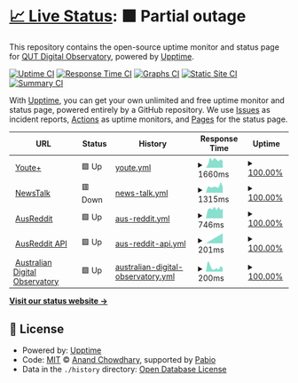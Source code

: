 # [📈 Live Status](https://QUT-Digital-Observatory.github.io/test): <!--live status--> **🟧 Partial outage**

This repository contains the open-source uptime monitor and status page for [QUT Digital Observatory](https://www.qut.edu.au/digital-observatory), powered by [Upptime](https://github.com/upptime/upptime).

[![Uptime CI](https://github.com/QUT-Digital-Observatory/test/workflows/Uptime%20CI/badge.svg)](https://github.com/QUT-Digital-Observatory/test/actions?query=workflow%3A%22Uptime+CI%22)
[![Response Time CI](https://github.com/QUT-Digital-Observatory/test/workflows/Response%20Time%20CI/badge.svg)](https://github.com/QUT-Digital-Observatory/test/actions?query=workflow%3A%22Response+Time+CI%22)
[![Graphs CI](https://github.com/QUT-Digital-Observatory/test/workflows/Graphs%20CI/badge.svg)](https://github.com/QUT-Digital-Observatory/test/actions?query=workflow%3A%22Graphs+CI%22)
[![Static Site CI](https://github.com/QUT-Digital-Observatory/test/workflows/Static%20Site%20CI/badge.svg)](https://github.com/QUT-Digital-Observatory/test/actions?query=workflow%3A%22Static+Site+CI%22)
[![Summary CI](https://github.com/QUT-Digital-Observatory/test/workflows/Summary%20CI/badge.svg)](https://github.com/QUT-Digital-Observatory/test/actions?query=workflow%3A%22Summary+CI%22)

With [Upptime](https://upptime.js.org), you can get your own unlimited and free uptime monitor and status page, powered entirely by a GitHub repository. We use [Issues](https://github.com/QUT-Digital-Observatory/test/issues) as incident reports, [Actions](https://github.com/QUT-Digital-Observatory/test/actions) as uptime monitors, and [Pages](https://QUT-Digital-Observatory.github.io/test) for the status page.

<!--start: status pages-->
<!-- This summary is generated by Upptime (https://github.com/upptime/upptime) -->
<!-- Do not edit this manually, your changes will be overwritten -->
<!-- prettier-ignore -->
| URL | Status | History | Response Time | Uptime |
| --- | ------ | ------- | ------------- | ------ |
| <img alt="" src="https://icons.duckduckgo.com/ip3/youteplus.digitalobservatory.net.au.ico" height="13"> [Youte+](https://youteplus.digitalobservatory.net.au/) | 🟩 Up | [youte.yml](https://github.com/QUT-Digital-Observatory/monitoring/commits/HEAD/history/youte.yml) | <details><summary><img alt="Response time graph" src="./graphs/youte/response-time-week.png" height="20"> 1660ms</summary><br><a href="https://QUT-Digital-Observatory.github.io/monitoring/history/youte"><img alt="Response time 757" src="https://img.shields.io/endpoint?url=https%3A%2F%2Fraw.githubusercontent.com%2FQUT-Digital-Observatory%2Fmonitoring%2FHEAD%2Fapi%2Fyoute%2Fresponse-time.json"></a><br><a href="https://QUT-Digital-Observatory.github.io/monitoring/history/youte"><img alt="24-hour response time 1222" src="https://img.shields.io/endpoint?url=https%3A%2F%2Fraw.githubusercontent.com%2FQUT-Digital-Observatory%2Fmonitoring%2FHEAD%2Fapi%2Fyoute%2Fresponse-time-day.json"></a><br><a href="https://QUT-Digital-Observatory.github.io/monitoring/history/youte"><img alt="7-day response time 1660" src="https://img.shields.io/endpoint?url=https%3A%2F%2Fraw.githubusercontent.com%2FQUT-Digital-Observatory%2Fmonitoring%2FHEAD%2Fapi%2Fyoute%2Fresponse-time-week.json"></a><br><a href="https://QUT-Digital-Observatory.github.io/monitoring/history/youte"><img alt="30-day response time 1281" src="https://img.shields.io/endpoint?url=https%3A%2F%2Fraw.githubusercontent.com%2FQUT-Digital-Observatory%2Fmonitoring%2FHEAD%2Fapi%2Fyoute%2Fresponse-time-month.json"></a><br><a href="https://QUT-Digital-Observatory.github.io/monitoring/history/youte"><img alt="1-year response time 809" src="https://img.shields.io/endpoint?url=https%3A%2F%2Fraw.githubusercontent.com%2FQUT-Digital-Observatory%2Fmonitoring%2FHEAD%2Fapi%2Fyoute%2Fresponse-time-year.json"></a></details> | <details><summary><a href="https://QUT-Digital-Observatory.github.io/monitoring/history/youte">100.00%</a></summary><a href="https://QUT-Digital-Observatory.github.io/monitoring/history/youte"><img alt="All-time uptime 99.29%" src="https://img.shields.io/endpoint?url=https%3A%2F%2Fraw.githubusercontent.com%2FQUT-Digital-Observatory%2Fmonitoring%2FHEAD%2Fapi%2Fyoute%2Fuptime.json"></a><br><a href="https://QUT-Digital-Observatory.github.io/monitoring/history/youte"><img alt="24-hour uptime 100.00%" src="https://img.shields.io/endpoint?url=https%3A%2F%2Fraw.githubusercontent.com%2FQUT-Digital-Observatory%2Fmonitoring%2FHEAD%2Fapi%2Fyoute%2Fuptime-day.json"></a><br><a href="https://QUT-Digital-Observatory.github.io/monitoring/history/youte"><img alt="7-day uptime 100.00%" src="https://img.shields.io/endpoint?url=https%3A%2F%2Fraw.githubusercontent.com%2FQUT-Digital-Observatory%2Fmonitoring%2FHEAD%2Fapi%2Fyoute%2Fuptime-week.json"></a><br><a href="https://QUT-Digital-Observatory.github.io/monitoring/history/youte"><img alt="30-day uptime 100.00%" src="https://img.shields.io/endpoint?url=https%3A%2F%2Fraw.githubusercontent.com%2FQUT-Digital-Observatory%2Fmonitoring%2FHEAD%2Fapi%2Fyoute%2Fuptime-month.json"></a><br><a href="https://QUT-Digital-Observatory.github.io/monitoring/history/youte"><img alt="1-year uptime 99.26%" src="https://img.shields.io/endpoint?url=https%3A%2F%2Fraw.githubusercontent.com%2FQUT-Digital-Observatory%2Fmonitoring%2FHEAD%2Fapi%2Fyoute%2Fuptime-year.json"></a></details>
| <img alt="" src="https://icons.duckduckgo.com/ip3/newstalk.digitalobservatory.net.au.ico" height="13"> [NewsTalk](https://newstalk.digitalobservatory.net.au/) | 🟥 Down | [news-talk.yml](https://github.com/QUT-Digital-Observatory/monitoring/commits/HEAD/history/news-talk.yml) | <details><summary><img alt="Response time graph" src="./graphs/news-talk/response-time-week.png" height="20"> 1315ms</summary><br><a href="https://QUT-Digital-Observatory.github.io/monitoring/history/news-talk"><img alt="Response time 1121" src="https://img.shields.io/endpoint?url=https%3A%2F%2Fraw.githubusercontent.com%2FQUT-Digital-Observatory%2Fmonitoring%2FHEAD%2Fapi%2Fnews-talk%2Fresponse-time.json"></a><br><a href="https://QUT-Digital-Observatory.github.io/monitoring/history/news-talk"><img alt="24-hour response time 1104" src="https://img.shields.io/endpoint?url=https%3A%2F%2Fraw.githubusercontent.com%2FQUT-Digital-Observatory%2Fmonitoring%2FHEAD%2Fapi%2Fnews-talk%2Fresponse-time-day.json"></a><br><a href="https://QUT-Digital-Observatory.github.io/monitoring/history/news-talk"><img alt="7-day response time 1315" src="https://img.shields.io/endpoint?url=https%3A%2F%2Fraw.githubusercontent.com%2FQUT-Digital-Observatory%2Fmonitoring%2FHEAD%2Fapi%2Fnews-talk%2Fresponse-time-week.json"></a><br><a href="https://QUT-Digital-Observatory.github.io/monitoring/history/news-talk"><img alt="30-day response time 1163" src="https://img.shields.io/endpoint?url=https%3A%2F%2Fraw.githubusercontent.com%2FQUT-Digital-Observatory%2Fmonitoring%2FHEAD%2Fapi%2Fnews-talk%2Fresponse-time-month.json"></a><br><a href="https://QUT-Digital-Observatory.github.io/monitoring/history/news-talk"><img alt="1-year response time 1118" src="https://img.shields.io/endpoint?url=https%3A%2F%2Fraw.githubusercontent.com%2FQUT-Digital-Observatory%2Fmonitoring%2FHEAD%2Fapi%2Fnews-talk%2Fresponse-time-year.json"></a></details> | <details><summary><a href="https://QUT-Digital-Observatory.github.io/monitoring/history/news-talk">100.00%</a></summary><a href="https://QUT-Digital-Observatory.github.io/monitoring/history/news-talk"><img alt="All-time uptime 99.96%" src="https://img.shields.io/endpoint?url=https%3A%2F%2Fraw.githubusercontent.com%2FQUT-Digital-Observatory%2Fmonitoring%2FHEAD%2Fapi%2Fnews-talk%2Fuptime.json"></a><br><a href="https://QUT-Digital-Observatory.github.io/monitoring/history/news-talk"><img alt="24-hour uptime 99.99%" src="https://img.shields.io/endpoint?url=https%3A%2F%2Fraw.githubusercontent.com%2FQUT-Digital-Observatory%2Fmonitoring%2FHEAD%2Fapi%2Fnews-talk%2Fuptime-day.json"></a><br><a href="https://QUT-Digital-Observatory.github.io/monitoring/history/news-talk"><img alt="7-day uptime 100.00%" src="https://img.shields.io/endpoint?url=https%3A%2F%2Fraw.githubusercontent.com%2FQUT-Digital-Observatory%2Fmonitoring%2FHEAD%2Fapi%2Fnews-talk%2Fuptime-week.json"></a><br><a href="https://QUT-Digital-Observatory.github.io/monitoring/history/news-talk"><img alt="30-day uptime 100.00%" src="https://img.shields.io/endpoint?url=https%3A%2F%2Fraw.githubusercontent.com%2FQUT-Digital-Observatory%2Fmonitoring%2FHEAD%2Fapi%2Fnews-talk%2Fuptime-month.json"></a><br><a href="https://QUT-Digital-Observatory.github.io/monitoring/history/news-talk"><img alt="1-year uptime 100.00%" src="https://img.shields.io/endpoint?url=https%3A%2F%2Fraw.githubusercontent.com%2FQUT-Digital-Observatory%2Fmonitoring%2FHEAD%2Fapi%2Fnews-talk%2Fuptime-year.json"></a></details>
| <img alt="" src="https://icons.duckduckgo.com/ip3/ausreddit.digitalobservatory.net.au.ico" height="13"> [AusReddit](https://ausreddit.digitalobservatory.net.au/) | 🟩 Up | [aus-reddit.yml](https://github.com/QUT-Digital-Observatory/monitoring/commits/HEAD/history/aus-reddit.yml) | <details><summary><img alt="Response time graph" src="./graphs/aus-reddit/response-time-week.png" height="20"> 746ms</summary><br><a href="https://QUT-Digital-Observatory.github.io/monitoring/history/aus-reddit"><img alt="Response time 810" src="https://img.shields.io/endpoint?url=https%3A%2F%2Fraw.githubusercontent.com%2FQUT-Digital-Observatory%2Fmonitoring%2FHEAD%2Fapi%2Faus-reddit%2Fresponse-time.json"></a><br><a href="https://QUT-Digital-Observatory.github.io/monitoring/history/aus-reddit"><img alt="24-hour response time 677" src="https://img.shields.io/endpoint?url=https%3A%2F%2Fraw.githubusercontent.com%2FQUT-Digital-Observatory%2Fmonitoring%2FHEAD%2Fapi%2Faus-reddit%2Fresponse-time-day.json"></a><br><a href="https://QUT-Digital-Observatory.github.io/monitoring/history/aus-reddit"><img alt="7-day response time 746" src="https://img.shields.io/endpoint?url=https%3A%2F%2Fraw.githubusercontent.com%2FQUT-Digital-Observatory%2Fmonitoring%2FHEAD%2Fapi%2Faus-reddit%2Fresponse-time-week.json"></a><br><a href="https://QUT-Digital-Observatory.github.io/monitoring/history/aus-reddit"><img alt="30-day response time 810" src="https://img.shields.io/endpoint?url=https%3A%2F%2Fraw.githubusercontent.com%2FQUT-Digital-Observatory%2Fmonitoring%2FHEAD%2Fapi%2Faus-reddit%2Fresponse-time-month.json"></a><br><a href="https://QUT-Digital-Observatory.github.io/monitoring/history/aus-reddit"><img alt="1-year response time 810" src="https://img.shields.io/endpoint?url=https%3A%2F%2Fraw.githubusercontent.com%2FQUT-Digital-Observatory%2Fmonitoring%2FHEAD%2Fapi%2Faus-reddit%2Fresponse-time-year.json"></a></details> | <details><summary><a href="https://QUT-Digital-Observatory.github.io/monitoring/history/aus-reddit">100.00%</a></summary><a href="https://QUT-Digital-Observatory.github.io/monitoring/history/aus-reddit"><img alt="All-time uptime 100.00%" src="https://img.shields.io/endpoint?url=https%3A%2F%2Fraw.githubusercontent.com%2FQUT-Digital-Observatory%2Fmonitoring%2FHEAD%2Fapi%2Faus-reddit%2Fuptime.json"></a><br><a href="https://QUT-Digital-Observatory.github.io/monitoring/history/aus-reddit"><img alt="24-hour uptime 100.00%" src="https://img.shields.io/endpoint?url=https%3A%2F%2Fraw.githubusercontent.com%2FQUT-Digital-Observatory%2Fmonitoring%2FHEAD%2Fapi%2Faus-reddit%2Fuptime-day.json"></a><br><a href="https://QUT-Digital-Observatory.github.io/monitoring/history/aus-reddit"><img alt="7-day uptime 100.00%" src="https://img.shields.io/endpoint?url=https%3A%2F%2Fraw.githubusercontent.com%2FQUT-Digital-Observatory%2Fmonitoring%2FHEAD%2Fapi%2Faus-reddit%2Fuptime-week.json"></a><br><a href="https://QUT-Digital-Observatory.github.io/monitoring/history/aus-reddit"><img alt="30-day uptime 100.00%" src="https://img.shields.io/endpoint?url=https%3A%2F%2Fraw.githubusercontent.com%2FQUT-Digital-Observatory%2Fmonitoring%2FHEAD%2Fapi%2Faus-reddit%2Fuptime-month.json"></a><br><a href="https://QUT-Digital-Observatory.github.io/monitoring/history/aus-reddit"><img alt="1-year uptime 100.00%" src="https://img.shields.io/endpoint?url=https%3A%2F%2Fraw.githubusercontent.com%2FQUT-Digital-Observatory%2Fmonitoring%2FHEAD%2Fapi%2Faus-reddit%2Fuptime-year.json"></a></details>
| <img alt="" src="https://icons.duckduckgo.com/ip3/ausreddit.digitalobservatory.net.au.ico" height="13"> [AusReddit API](https://ausreddit.digitalobservatory.net.au/api/v1/health/) | 🟩 Up | [aus-reddit-api.yml](https://github.com/QUT-Digital-Observatory/monitoring/commits/HEAD/history/aus-reddit-api.yml) | <details><summary><img alt="Response time graph" src="./graphs/aus-reddit-api/response-time-week.png" height="20"> 201ms</summary><br><a href="https://QUT-Digital-Observatory.github.io/monitoring/history/aus-reddit-api"><img alt="Response time 201" src="https://img.shields.io/endpoint?url=https%3A%2F%2Fraw.githubusercontent.com%2FQUT-Digital-Observatory%2Fmonitoring%2FHEAD%2Fapi%2Faus-reddit-api%2Fresponse-time.json"></a><br><a href="https://QUT-Digital-Observatory.github.io/monitoring/history/aus-reddit-api"><img alt="24-hour response time 201" src="https://img.shields.io/endpoint?url=https%3A%2F%2Fraw.githubusercontent.com%2FQUT-Digital-Observatory%2Fmonitoring%2FHEAD%2Fapi%2Faus-reddit-api%2Fresponse-time-day.json"></a><br><a href="https://QUT-Digital-Observatory.github.io/monitoring/history/aus-reddit-api"><img alt="7-day response time 201" src="https://img.shields.io/endpoint?url=https%3A%2F%2Fraw.githubusercontent.com%2FQUT-Digital-Observatory%2Fmonitoring%2FHEAD%2Fapi%2Faus-reddit-api%2Fresponse-time-week.json"></a><br><a href="https://QUT-Digital-Observatory.github.io/monitoring/history/aus-reddit-api"><img alt="30-day response time 201" src="https://img.shields.io/endpoint?url=https%3A%2F%2Fraw.githubusercontent.com%2FQUT-Digital-Observatory%2Fmonitoring%2FHEAD%2Fapi%2Faus-reddit-api%2Fresponse-time-month.json"></a><br><a href="https://QUT-Digital-Observatory.github.io/monitoring/history/aus-reddit-api"><img alt="1-year response time 201" src="https://img.shields.io/endpoint?url=https%3A%2F%2Fraw.githubusercontent.com%2FQUT-Digital-Observatory%2Fmonitoring%2FHEAD%2Fapi%2Faus-reddit-api%2Fresponse-time-year.json"></a></details> | <details><summary><a href="https://QUT-Digital-Observatory.github.io/monitoring/history/aus-reddit-api">100.00%</a></summary><a href="https://QUT-Digital-Observatory.github.io/monitoring/history/aus-reddit-api"><img alt="All-time uptime 100.00%" src="https://img.shields.io/endpoint?url=https%3A%2F%2Fraw.githubusercontent.com%2FQUT-Digital-Observatory%2Fmonitoring%2FHEAD%2Fapi%2Faus-reddit-api%2Fuptime.json"></a><br><a href="https://QUT-Digital-Observatory.github.io/monitoring/history/aus-reddit-api"><img alt="24-hour uptime 100.00%" src="https://img.shields.io/endpoint?url=https%3A%2F%2Fraw.githubusercontent.com%2FQUT-Digital-Observatory%2Fmonitoring%2FHEAD%2Fapi%2Faus-reddit-api%2Fuptime-day.json"></a><br><a href="https://QUT-Digital-Observatory.github.io/monitoring/history/aus-reddit-api"><img alt="7-day uptime 100.00%" src="https://img.shields.io/endpoint?url=https%3A%2F%2Fraw.githubusercontent.com%2FQUT-Digital-Observatory%2Fmonitoring%2FHEAD%2Fapi%2Faus-reddit-api%2Fuptime-week.json"></a><br><a href="https://QUT-Digital-Observatory.github.io/monitoring/history/aus-reddit-api"><img alt="30-day uptime 100.00%" src="https://img.shields.io/endpoint?url=https%3A%2F%2Fraw.githubusercontent.com%2FQUT-Digital-Observatory%2Fmonitoring%2FHEAD%2Fapi%2Faus-reddit-api%2Fuptime-month.json"></a><br><a href="https://QUT-Digital-Observatory.github.io/monitoring/history/aus-reddit-api"><img alt="1-year uptime 100.00%" src="https://img.shields.io/endpoint?url=https%3A%2F%2Fraw.githubusercontent.com%2FQUT-Digital-Observatory%2Fmonitoring%2FHEAD%2Fapi%2Faus-reddit-api%2Fuptime-year.json"></a></details>
| <img alt="" src="https://icons.duckduckgo.com/ip3/www.digitalobservatory.net.au.ico" height="13"> [Australian Digital Observatory](https://www.digitalobservatory.net.au/) | 🟩 Up | [australian-digital-observatory.yml](https://github.com/QUT-Digital-Observatory/monitoring/commits/HEAD/history/australian-digital-observatory.yml) | <details><summary><img alt="Response time graph" src="./graphs/australian-digital-observatory/response-time-week.png" height="20"> 200ms</summary><br><a href="https://QUT-Digital-Observatory.github.io/monitoring/history/australian-digital-observatory"><img alt="Response time 161" src="https://img.shields.io/endpoint?url=https%3A%2F%2Fraw.githubusercontent.com%2FQUT-Digital-Observatory%2Fmonitoring%2FHEAD%2Fapi%2Faustralian-digital-observatory%2Fresponse-time.json"></a><br><a href="https://QUT-Digital-Observatory.github.io/monitoring/history/australian-digital-observatory"><img alt="24-hour response time 268" src="https://img.shields.io/endpoint?url=https%3A%2F%2Fraw.githubusercontent.com%2FQUT-Digital-Observatory%2Fmonitoring%2FHEAD%2Fapi%2Faustralian-digital-observatory%2Fresponse-time-day.json"></a><br><a href="https://QUT-Digital-Observatory.github.io/monitoring/history/australian-digital-observatory"><img alt="7-day response time 200" src="https://img.shields.io/endpoint?url=https%3A%2F%2Fraw.githubusercontent.com%2FQUT-Digital-Observatory%2Fmonitoring%2FHEAD%2Fapi%2Faustralian-digital-observatory%2Fresponse-time-week.json"></a><br><a href="https://QUT-Digital-Observatory.github.io/monitoring/history/australian-digital-observatory"><img alt="30-day response time 184" src="https://img.shields.io/endpoint?url=https%3A%2F%2Fraw.githubusercontent.com%2FQUT-Digital-Observatory%2Fmonitoring%2FHEAD%2Fapi%2Faustralian-digital-observatory%2Fresponse-time-month.json"></a><br><a href="https://QUT-Digital-Observatory.github.io/monitoring/history/australian-digital-observatory"><img alt="1-year response time 151" src="https://img.shields.io/endpoint?url=https%3A%2F%2Fraw.githubusercontent.com%2FQUT-Digital-Observatory%2Fmonitoring%2FHEAD%2Fapi%2Faustralian-digital-observatory%2Fresponse-time-year.json"></a></details> | <details><summary><a href="https://QUT-Digital-Observatory.github.io/monitoring/history/australian-digital-observatory">100.00%</a></summary><a href="https://QUT-Digital-Observatory.github.io/monitoring/history/australian-digital-observatory"><img alt="All-time uptime 100.00%" src="https://img.shields.io/endpoint?url=https%3A%2F%2Fraw.githubusercontent.com%2FQUT-Digital-Observatory%2Fmonitoring%2FHEAD%2Fapi%2Faustralian-digital-observatory%2Fuptime.json"></a><br><a href="https://QUT-Digital-Observatory.github.io/monitoring/history/australian-digital-observatory"><img alt="24-hour uptime 100.00%" src="https://img.shields.io/endpoint?url=https%3A%2F%2Fraw.githubusercontent.com%2FQUT-Digital-Observatory%2Fmonitoring%2FHEAD%2Fapi%2Faustralian-digital-observatory%2Fuptime-day.json"></a><br><a href="https://QUT-Digital-Observatory.github.io/monitoring/history/australian-digital-observatory"><img alt="7-day uptime 100.00%" src="https://img.shields.io/endpoint?url=https%3A%2F%2Fraw.githubusercontent.com%2FQUT-Digital-Observatory%2Fmonitoring%2FHEAD%2Fapi%2Faustralian-digital-observatory%2Fuptime-week.json"></a><br><a href="https://QUT-Digital-Observatory.github.io/monitoring/history/australian-digital-observatory"><img alt="30-day uptime 100.00%" src="https://img.shields.io/endpoint?url=https%3A%2F%2Fraw.githubusercontent.com%2FQUT-Digital-Observatory%2Fmonitoring%2FHEAD%2Fapi%2Faustralian-digital-observatory%2Fuptime-month.json"></a><br><a href="https://QUT-Digital-Observatory.github.io/monitoring/history/australian-digital-observatory"><img alt="1-year uptime 100.00%" src="https://img.shields.io/endpoint?url=https%3A%2F%2Fraw.githubusercontent.com%2FQUT-Digital-Observatory%2Fmonitoring%2FHEAD%2Fapi%2Faustralian-digital-observatory%2Fuptime-year.json"></a></details>

<!--end: status pages-->

[**Visit our status website →**](https://QUT-Digital-Observatory.github.io/monitoring)

## 📄 License

- Powered by: [Upptime](https://github.com/upptime/upptime)
- Code: [MIT](./LICENSE) © [Anand Chowdhary](https://anandchowdhary.com), supported by [Pabio](https://pabio.com)
- Data in the `./history` directory: [Open Database License](https://opendatacommons.org/licenses/odbl/1-0/)
